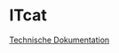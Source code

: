 # ITcat

[Technische Dokumentation](http://www.essepuntato.it/lode/lang=de/https://raw.githubusercontent.com/ITcatalog/ITcat/master/Ontology/SchemaDataGraph.rdf)
